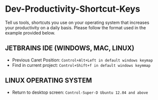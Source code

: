 # Dev-Productivity-Shortcut-Keys
Tell us tools, shortcuts you use on your operating system that increases your productivity on a daily basis. Please follow the format used in the example provided below.

##  JETBRAINS IDE (WINDOWS, MAC, LINUX)

* Previous Caret Position: `Control+Alt+Left in default windows keymap` 
* Find in current project: `Control+Shift+f in default windows keymmap` 

       
## LINUX OPERATING SYSTEM

* Return to desktop screen: `Control-Super-D Ubuntu 12.04 and above`
